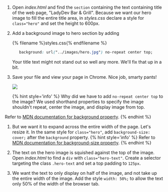 1. Open _index.html_ and find the `section` containing the text containing title of the web page, "LadyDev Bar &amp; Grill". Because we want our hero image to fill the entire title area, in _styles.css_ declare a style for `class="hero"` and set the height to 600px.

1. Add a background image to hero section by adding 
    
   {% filename %}styles.css{% endfilename %}
   ```css   
      background: url("../images/hero.jpg") no-repeat center top;
   ```

   Your title text might not stand out so well any more. We'll fix that up in a bit.
   
1. Save your file and view your page in Chrome. Nice job, smarty pants!

   ![](https://media.giphy.com/media/3o7TKBbkeuhqszIhuE/giphy.gif)

    {% hint style='info' %}
Why did we have to add `no-repeat center top` to the image? We used shorthand properties to specify the image shouldn't repeat, center the image, and display image from top.

Refer to [MDN documentation for background property](https://developer.mozilla.org/en-US/docs/Web/CSS/background).
    {% endhint %}

1. But we want it to expand across the entire width of the page. Let's resize it. In the same style for `class="hero"`, add `background-size: cover;` after the `background` property.
{% hint style='info' %}
Refer to [MDN documentation for background-size property](https://developer.mozilla.org/en-US/docs/Web/CSS/background-size).
    {% endhint %}

1. The text on the hero image is squished against the top of the image. Open _index.html_ to find a `div` with `class="hero-text"`. Create a selector targeting the class `.hero-text` and set a top padding to `125px`.

1. We want the text to only display on half of the image, and not take up the entire width of the image. Add the style `width: 50%;` to allow the text only 50% of the width of the browser tab.





